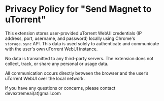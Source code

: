 # Privacy Policy for "Send Magnet to uTorrent"

This extension stores user-provided uTorrent WebUI credentials (IP address, port, username, and password) locally using Chrome's `storage.sync` API. This data is used solely to authenticate and communicate with the user's own uTorrent WebUI instance.

No data is transmitted to any third-party servers. The extension does not collect, track, or share any personal or usage data.

All communication occurs directly between the browser and the user’s uTorrent WebUI over the local network.

If you have any questions or concerns, please contact devextremeai(at)gmail.com
